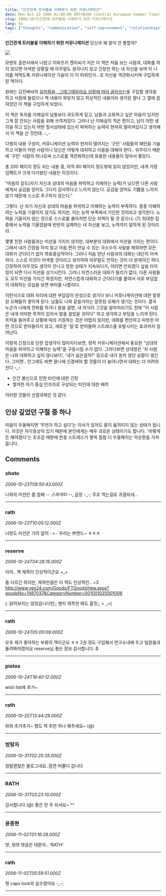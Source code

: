 ```yaml
---
title: "인간관계 트러블을 이해하기 위한 커뮤니케이션"
date: Mon Oct 23 2006 02:00:00 GMT+0200 (Central European Summer Time)
slug: 2006/10/인간관계-트러블을-이해하기-위한-커뮤니케이션
lang: ko
tags: ["thoughts", "communication", "self-improvement", "relationships"]
---
```


**인간관계 트러블을 이해하기 위한 커뮤니케이션**
당신과 왜 말이 안 통할까?

![](/img/conversation01.png)

모멘토 출판사에서 나왔고 이와츠키 켄지씨가 지은 이 책은
처음 보는 사람과, 대화를 하지 않으면 어색한 상황일 때
아무말도 생각나지 않고 긴장만 하는 내 자신을 보며
이 나이를 쳐먹도록 커뮤니케이션 기술이 이 이 따위인가.. 로 
자신을 객관화시키며 구입하게 된 책이다.

원래는 김진배씨의 [유머화술 : 그때그때달라요 상황에 따라 골라쓰는](http://www.yes24.com//Goods/FTGoodsView.aspx?goodsNo=1468071)을
구입할 생각을 하고 서점에 들렀으나 책 내용이 와닿지 않고 피상적인 내용이라
생각된 찰나 그 옆에 꼽혀있던 이 책을 구입하게 되었다.

이 책은 독자를 이해심이 남들보다 과도하게 깊고, 남들과 교류하고 싶은 마음이 있지만 그게 잘 안되는 사람을 위해 쓰여져있다.
그러나 난 이해심이 적은 편이고, 남이 어떤 생각을 하고 있는지 어떤 정서상태에 있는지 파악하는 능력이 현저히 떨어져있다고 생각해서 이 책을 산 것인데..-_-

다행히 내용 구성이, 커뮤니케이션 능력이 현저히 떨어지는 '구린' 사람들의 패턴을 기술하고 이들이 어떤 사람이니 당신은 어떻게 대처하고 이들을 대해야 한다.. 위주이기 때문에 '구린' 사람의 하나로써 스스로를 객관화하는데 유용한 내용들이 많아서 좋았다.

총 200 페이지 정도 되는 내용 중, 아직 80 페이지 정도밖에 읽지 않았지만,
내게 가장 임팩트가 크게 다가왔던 내용은 이것이다.

"마음의 감도(자기 자신과 상대의 마음을 파악하고 이해하는 능력)가 낮으면 다른 사람에게서 공감을 얻어도 그다지 감사하다고 느끼지 않는다. 공감을 얻어도 기쁨을 느끼지 않기 때문에 스스로 추구하지 않는다."

그렇다. 난 자기 자신과 상대의 마음을 파악하고 이해하는 능력이 부족하다.
종종 이해하려는 노력을 기울이지 않기도 하지만, 이는 능력 부족에서 기인한 것이라고 생각한다.
노력을 기울이지 않는 것으로 스스로를 몰아치면 단순 자책이 될 것 같으니. (7)
최대한 집중해서 노력을 기울였을때 번번히 실패하는 내 자신을 보고, 노력까지 덜하게 된 것이리라.

몇몇 친한 사람들과는 미션을 가지지 않지만, 대부분의 대화에서 미션을 가지는 편이다.
그래서 내가 긴장을 하지 않고 마음 편히 만날 수 있는 극소수의 사람을 제외하면 모든 대화가 군더더기 없이 목표중심적이다. 
그러니 처음 만난 사람과의 대화는 대단히 어색하다.
스스로 이것이 어색할 것이라고 생각하여 아무말도 안하는 것이 더 문제이긴 하다.
긴장하여 아무것도 생각이 안나고 멍한 상태가 지속되다가,
이러면 안되겠다 싶을 타이밍이 되면 다시 미션을 상기시킨다.
그러니 자연스러운 대화가 될리가 없다. 
다른 사람들도 모두 미션을 가지긴 하겠지만, 자연스럽게 대화하고
군더더기를 붙여서 서로 부담없이 대화하는 모습을 보면 부러울 나름이다.

이런식으로 대화 자리에 대한 부담감이 만성으로 생기다 보니
커뮤니케이션에 대한 잘못된 오해들이 쌓이게 된다.
남들도 나와 같을거라는 잘못된 오해가 생기는 것이다.
결국 누군가 나에게 전화를 하거나 말을 걸면, 내 의식이 그것을 알아차리기도 전에
"이 사람은 내게 어떠한 목적이 있어서 말을 걸었을 것이다" 하고 생각하고
부담을 느끼게 된다. 
목적을 들어주고 상황에 따라 거절하는 것은 어렵지 않지만, 
대화를 편안하고 따뜻한 어떤 것으로 받아들이지 않고, 새로운 '일'로 받아들여
스트레스를 유발시키는 효과까지 일어난다.

이렇게 긴장으로 인한 잡생각이 많아지다보면, 정작 커뮤니케이션에서 중요한
"상대의 마음을 파악하고 이해하는 능력"을 구동시킬 수가 없다.
그러다보면 상대방은 '저 사람은 나와 대화하고 싶지 않나보다', '내가 싫은걸까?' 등으로 내가 원치 않던 상황이 생긴다.
그러면.. 안그래도 바쁜 찰나에 신경써야 할 것들이 더 늘어나면서 대화는 더 어려워진다 -_-

- 인간 불신으로 인한 타인에 대한 긴장
- 철저한 자기 중심 인프라로 구성되는 타인에 대한 배려 

이러한 것들이 선결과제인 것 같다.

## 인상 깊었던 구절 중 하나

마음이 우울해지면 '무언가 하고 싶다'는 의사가 있어도 몸이 움직이지 않는 상태가 됩니다. 이것은 자각증상이 있기 때문에 본인에게는 매우 괴로운 상태이기도 합니다. '어떻게든 해야겠다'는 초조감 때문에 한층 스트레스가 쌓여 점점 더 우울해지는 악순환을 가져옵니다.

## Comments

### xhoto
*2006-10-23T08:50:43.000Z*

나와의 미션은 좀 엄해 -_- 
스파게티 -_-, 곱창 -_-; 주로 먹는걸로 귀결되네...

---

### rath
*2006-10-23T10:05:12.000Z*

너랑도 미션은 거의 없어 -ㅅ- 우리는 쁘렌드~ ㅎㅎㅎ

---

### reserve
*2006-10-24T04:28:15.000Z*

이야.. 책 제목이 인상적이군요 +_+

좀 다르긴 하지만, 제목만큼은 이 책도 인상적인.. =3
http://www.yes24.com/Goods/FTGoodsView.aspx?goodsNo=1987037&CategoryNumber=001001025001006

(..읽어보지는 않았습니다만;; 왠지 제목만 봐도 흠칫;; = _=)

---

### rath
*2006-10-24T05:00:09.000Z*

오우 제가 좋아하는 부류의 책이군요 ㅎㅎ
2권 정도 구입해서 연구소내에 두고 팀원들과 돌려봐야겠어요
reserve님 좋은 정보 감사합니다 :$

---

### pistos
*2006-10-24T16:40:12.000Z*

wish list에 추가~

---

### rath
*2006-10-25T13:44:28.000Z*

와와 추가추가~ 형도 책 추천 하나 해주세요~ (@)

---

### 방랑자
*2006-10-31T02:25:35.000Z*

정말괜찮은 블로그네요..잠깐 머물다 갑니다

---

### RATH
*2006-10-31T03:23:10.000Z*

감사합니다 (@) 좋은 한 주 되셔요~ ^^

---

### 윤종현
*2006-11-02T01:16:28.000Z*

엇, 위의 댓글은 대문자.. 'RATH'

---

### rath
*2006-11-02T05:59:51.000Z*

헛 caps lock의 실수였어요 -_-;

---
